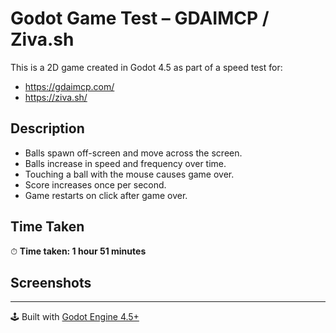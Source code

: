 # Godot Game Test – GDAIMCP / Ziva.sh

This is a 2D game created in Godot 4.5 as part of a speed test for:

- https://gdaimcp.com/
- https://ziva.sh/
  
## Description

- Balls spawn off-screen and move across the screen.
- Balls increase in speed and frequency over time.
- Touching a ball with the mouse causes game over.
- Score increases once per second.
- Game restarts on click after game over.

## Time Taken

⏱ **Time taken: 1 hour 51 minutes**

## Screenshots

---

🕹 Built with [Godot Engine 4.5+](https://godotengine.org/)

